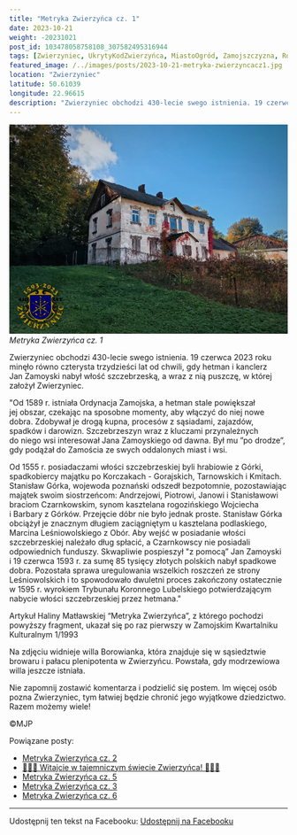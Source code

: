 ```yaml
---
title: "Metryka Zwierzyńca cz. 1"
date: 2023-10-21
weight: -20231021
post_id: 103478058758108_307582495316944
tags: [Zwierzyniec, UkrytyKodZwierzyńca, MiastoOgród, Zamojszczyzna, Roztocze, Lubelskie, villarestituta, turystyka, dziedzictwo, zabytki, krajobrazy, TajemnicePrzeszłości, PodróżeWczasie, MagiczneMiejsce]
featured_image: /../images/posts/2023-10-21-metryka-zwierzyncacz1.jpg
location: "Zwierzyniec"
latitude: 50.61039
longitude: 22.96615
description: "Zwierzyniec obchodzi 430-lecie swego istnienia. 19 czerwca 2023 roku minęło równo czterysta trzydzieści lat od chwili, gdy hetman i kanclerz Jan Zamoy..."
---
```


![Metryka Zwierzyńca cz. 1](/images/posts/2023-10-21-metryka-zwierzyncacz1.jpg)
*Metryka Zwierzyńca cz. 1*

Zwierzyniec obchodzi 430-lecie swego istnienia. 19 czerwca 2023 roku minęło równo czterysta trzydzieści lat od chwili, gdy hetman i kanclerz Jan Zamoyski nabył włość szczebrzeską, a wraz z nią puszczę, w której założył Zwierzyniec.

"Od 1589 r. istniała Ordynacja Zamojska, a hetman stale powiększał jej obszar, czekając na sposobne momenty, aby włączyć do niej nowe dobra. Zdobywał je drogą kupna, procesów z sąsiadami, zajazdów, spadków i darowizn. Szczebrzeszyn wraz z kluczami przynależnych do niego wsi interesował Jana Zamoyskiego od dawna. Był mu ”po drodze”, gdy podążał do Zamościa ze swych oddalonych miast i wsi.

Od 1555 r. posiadaczami włości szczebrzeskiej byli hrabiowie z Górki, spadkobiercy majątku po Korczakach - Gorajskich, Tarnowskich i Kmitach. Stanisław Górka, wojewoda poznański odszedł bezpotomnie, pozostawiając majątek swoim siostrzeńcom: Andrzejowi, Piotrowi, Janowi i Stanisławowi braciom Czarnkowskim, synom kasztelana rogozińskiego Wojciecha i Barbary z Górków. Przejęcie dóbr nie było jednak proste. Stanisław Górka obciążył je znacznym długiem zaciągniętym u kasztelana podlaskiego, Marcina Leśniowolskiego z Obór. Aby wejść w posiadanie włości szczebrzeskiej należało dług spłacić, a Czarnkowscy nie posiadali odpowiednich funduszy. Skwapliwie pospieszył "z pomocą” Jan Zamoyski i 19 czerwca 1593 r. za sumę 85 tysięcy złotych polskich nabył spadkowe dobra. Pozostała sprawa uregulowania wszelkich roszczeń ze strony Leśniowolskich i to spowodowało dwuletni proces zakończony ostatecznie w 1595 r. wyrokiem Trybunału Koronnego Lubelskiego potwierdzającym nabycie włości szczebrzeskiej przez hetmana."

Artykuł Haliny Matławskiej “Metryka Zwierzyńca”, z którego pochodzi powyższy fragment, ukazał się po raz pierwszy w Zamojskim Kwartalniku Kulturalnym 1/1993

Na zdjęciu widnieje willa Borowianka, która znajduje się w sąsiedztwie browaru i pałacu plenipotenta w Zwierzyńcu. Powstała, gdy modrzewiowa willa jeszcze istniała.

Nie zapomnij zostawić komentarza i podzielić się postem. Im więcej osób pozna Zwierzyniec, tym łatwiej będzie chronić jego wyjątkowe dziedzictwo. Razem możemy wiele!



©MJP

Powiązane posty:
- [Metryka Zwierzyńca cz. 2](/posts/Metryka-Zwierzynca-cz-2)
- [🌳🏰🦌 Witajcie w tajemniczym świecie Zwierzyńca! 🌳🏰🦌](/posts/-Witajcie-w-tajemniczym-swiecie-Zwierzynca)
- [Metryka Zwierzyńca cz. 5](/posts/Metryka-Zwierzynca-cz-5)
- [Metryka Zwierzyńca cz. 3](/posts/Metryka-Zwierzynca-cz-3)
- [Metryka Zwierzyńca cz. 6](/posts/Metryka-Zwierzynca-cz-6)


---

Udostępnij ten tekst na Facebooku:
[Udostępnij na Facebooku](https://www.facebook.com/sharer/sharer.php?u=https://stowarzyszeniewachniewskiej.pl/posts/Metryka-Zwierzynca-cz-1)

<script type="application/ld+json">
{
  "@context": "https://schema.org",
  "@type": "BlogPosting",
  "headline": "Metryka Zwierzyńca cz. 1",
  "datePublished": "2023-10-21",
  "dateModified": "2023-10-21",
  "author": {
    "@type": "Person",
    "name": "Michał Jan Patyk"
  },
  "publisher": {
    "@type": "Organization",
    "name": "Stowarzyszenie im. Aleksandry Wachniewskiej",
    "logo": {
      "@type": "ImageObject",
      "url": "https://stowarzyszeniewachniewskiej.pl/images/logo/logo.svg"
    }
  },
  "mainEntityOfPage": {
    "@type": "WebPage",
    "@id": "https://stowarzyszeniewachniewskiej.pl/posts/metryka-zwierzyncacz1"
  },
  "image": {
    "@type": "ImageObject",
    "url": "https://stowarzyszeniewachniewskiej.pl//images/posts/2023-10-21-metryka-zwierzyncacz1.jpg"
  },
  "articleSection": "Dziedzictwo Kulturowe i Zabytki",
  "keywords": "[Zwierzyniec, UkrytyKodZwierzyńca, MiastoOgród, Zamojszczyzna, Roztocze, Lubelskie, villarestituta, turystyka, dziedzictwo, zabytki, krajobrazy, TajemnicePrzeszłości, PodróżeWczasie, MagiczneMiejsce]",
  "wordCount": 287,
  "articleBody": "Zwierzyniec obchodzi 430-lecie swego istnienia. 19 czerwca 2023 roku minęło równo czterysta trzydzieści lat od chwili, gdy hetman i kanclerz Jan Zamoyski nabył włość szczebrzeską, a wraz z nią puszczę, w której założył Zwierzyniec.\n\n\"Od 1589 r. istniała Ordynacja Zamojska, a hetman stale powiększał jej obszar, czekając na sposobne momenty, aby włączyć do niej nowe dobra. Zdobywał je drogą kupna, procesów z sąsiadami, zajazdów, spadków i darowizn. Szczebrzeszyn wraz z kluczami przynależnych do niego wsi interesował Jana Zamoyskiego od dawna. Był mu ”po drodze”, gdy podążał do Zamościa ze swych oddalonych miast i wsi.\n\nOd 1555 r. posiadaczami włości szczebrzeskiej byli hrabiowie z Górki, spadkobiercy majątku po Korczakach - Gorajskich, Tarnowskich i Kmitach. Stanisław Górka, wojewoda poznański odszedł bezpotomnie, pozostawiając majątek swoim siostrzeńcom: Andrzejowi, Piotrowi, Janowi i Stanisławowi braciom Czarnkowskim, synom kasztelana rogozińskiego Wojciecha i Barbary z Górków. Przejęcie dóbr nie było jednak proste. Stanisław Górka obciążył je znacznym długiem zaciągniętym u kasztelana podlaskiego, Marcina Leśniowolskiego z Obór. Aby wejść w posiadanie włości szczebrzeskiej należało dług spłacić, a Czarnkowscy nie posiadali odpowiednich funduszy. Skwapliwie pospieszył \"z pomocą” Jan Zamoyski i 19 czerwca 1593 r. za sumę 85 tysięcy złotych polskich nabył spadkowe dobra. Pozostała sprawa uregulowania wszelkich roszczeń ze strony Leśniowolskich i to spowodowało dwuletni proces zakończony ostatecznie w 1595 r. wyrokiem Trybunału Koronnego Lubelskiego potwierdzającym nabycie włości szczebrzeskiej przez hetmana.\"\n\nArtykuł Haliny Matławskiej “Metryka Zwierzyńca”, z którego pochodzi powyższy fragment, ukazał się po raz pierwszy w Zamojskim Kwartalniku Kulturalnym 1/1993\n\nNa zdjęciu widnieje willa Borowianka, która znajduje się w sąsiedztwie browaru i pałacu plenipotenta w Zwierzyńcu. Powstała, gdy modrzewiowa willa jeszcze istniała.\n\nNie zapomnij zostawić komentarza i podzielić się postem. Im więcej osób pozna Zwierzyniec, tym łatwiej będzie chronić jego wyjątkowe dziedzictwo. Razem możemy wiele!\n\n\n\n©MJP",
  "description": "Zwierzyniec obchodzi 430-lecie swego istnienia. 19 czerwca 2023 roku minęło równo czterysta trzydzieści lat od chwili, gdy hetman i kanclerz Jan Zamoy...",
  "copyrightHolder": {
    "@type": "Person",
    "name": "Michał Jan Patyk"
  }
}
</script>
<script type="application/ld+json">
{
  "@context": "https://schema.org",
  "@type": "BreadcrumbList",
  "itemListElement": [
    {
      "@type": "ListItem",
      "position": 1,
      "name": "Home",
      "item": "https://stowarzyszeniewachniewskiej.pl"
    },
    {
      "@type": "ListItem",
      "position": 2,
      "name": "posts",
      "item": "https://stowarzyszeniewachniewskiej.pl/posts"
    },
    {
      "@type": "ListItem",
      "position": 3,
      "name": "Metryka Zwierzyńca cz. 1",
      "item": "https://stowarzyszeniewachniewskiej.pl/posts/metryka-zwierzyncacz1"
    }
  ]
}
</script>

